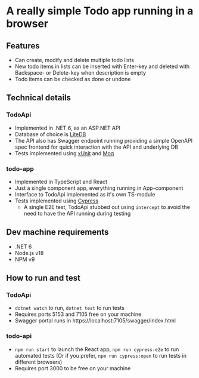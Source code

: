 # A really simple Todo app running in a browser

## Features

* Can create, modify and delete multiple todo lists
* New todo items in lists can be inserted with Enter-key and deleted with Backspace- or Delete-key when description is empty
* Todo items can be checked as done or undone

## Technical details

### TodoApi

* Implemented in .NET 6, as an ASP.NET API
* Database of choice is [LiteDB](https://www.litedb.org/)
* The API also has Swagger endpoint running providing a simple OpenAPI spec frontend for quick interaction with the API and underlying DB
* Tests implemented using [xUnit](https://xunit.net/) and [Moq](https://github.com/Moq)

### todo-app

* Implemented in TypeScript and React
* Just a single component app, everything running in App-component
* Interface to TodoApi implemented as it's own TS-module
* Tests implemented using [Cypress](https://www.cypress.io/)
  * A single E2E test, TodoApi stubbed out using `intercept` to avoid the need to have the API running during testing

## Dev machine requirements

* .NET 6
* Node.js v18
* NPM v9

## How to run and test

### TodoApi

* `dotnet watch` to run, `dotnet test` to run tests
* Requires ports 5153 and 7105 free on your machine
* Swagger portal runs in https://localhost:7105/swagger/index.html

### todo-api

* `npm run start` to launch the React app, `npm run cypress:e2e` to run automated tests (Or if you prefer, `npm run cypress:open` to run tests in different browsers)
* Requires port 3000 to be free on your machine
